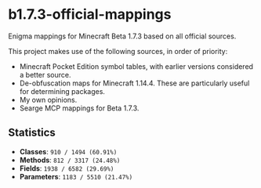 # b1.7.3-official-mappings
Enigma mappings for Minecraft Beta 1.7.3 based on all official sources.

This project makes use of the following sources, in order of priority:
 - Minecraft Pocket Edition symbol tables, with earlier versions considered a better source.
 - De-obfuscation maps for Minecraft 1.14.4. These are particularly useful for determining packages.
 - My own opinions.
 - Searge MCP mappings for Beta 1.7.3.

## Statistics
 - **Classes**: `910 / 1494 (60.91%)`
 - **Methods**: `812 / 3317 (24.48%)`
 - **Fields**: `1938 / 6582 (29.69%)`
 - **Parameters**: `1183 / 5510 (21.47%)`
